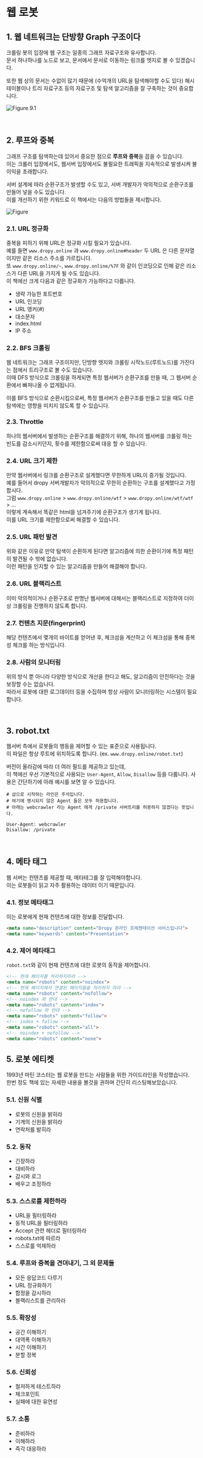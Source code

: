 # 웹 로봇

## 1. 웹 네트워크는 단방향 Graph 구조이다

크롤링 봇의 입장에 웹 구조는 일종의 그래프 자료구조와 유사합니다.  
문서 하나하나를 노드로 보고, 문서에서 문서로 이동하는 링크를 엣지로 볼 수 있겠습니다.

또한 웹 상의 문서는 수없이 많기 때문에 (수억개의 URL을 탐색해야할 수도 있다)
해시테이블이나 트리 자료구조 등의 자료구조 및 탐색 알고리즘을 잘 구축하는 것이 중요합니다. 

![Figure.9.1](https://kr.object.ncloudstorage.com/load0ne/http_perfect_guide/web_contents_network.png)

<br/>

## 2. 루프와 중복

그래프 구조를 탐색하는데 있어서 중요한 점으로 **루프와 중복**을 꼽을 수 있습니다.  
이는 크롤러 입장에서도, 웹서버 입장에서도 불필요한 트래픽을 지속적으로 발생시켜 불이익을 초래합니다.

서버 설계에 따라 순환구조가 발생할 수도 있고, 서버 개발자가 악의적으로 순환구조를 만들어 넣을 수도 있습니다.  
이를 개선하기 위한 키워드로 이 책에서는 다음의 방법들을 제시합니다.

![Figure](https://kr.object.ncloudstorage.com/load0ne/http_perfect_guide/infinite_crawling.png)

### 2.1. URL 정규화

중복을 피하기 위해 URL은 정규화 시킬 필요가 있습니다.  
예를 들면 `www.dropy.online` 과 `www.dropy.online#header` 두 URL 은 다른 문자열이지만 같은 리소스 주소를 가르킵니다.  
또 `www.dropy.online/~`, `www.dropy.online/%7F` 와 같이 인코딩으로 인해 같은 리소스가 다른 URL을 가지게 될 수도 있습니다.  
이 책에선 크게 다음과 같은 정규화가 가능하다고 다룹니다.

- 생략 가능한 포트번호
- URL 인코딩
- URL 앵커(#)
- 대소문자
- index.html
- IP 주소

### 2.2. BFS 크롤링

웹 네트워크는 그래프 구조이지만, 단방향 엣지와 크롤링 시작노드(루트노드)를 가진다는 점에서 트리구조로 볼 수도 있습니다.  
이때 DFS 방식으로 크롤링을 하게되면 특정 웹서버가 순환구조를 만들 때, 그 웹서버 순환에서 빠져나올 수 없게됩니다.

이를 BFS 방식으로 순환시킴으로써, 특정 웹서버가 순환구조를 만들고 있을 때도 다른 탐색에는 영향을 미치지 않도록 할 수 있습니다.

### 2.3. Throttle

하나의 웹서버에서 발생하는 순환구조를 해결하기 위해, 하나의 웹서버를 크롤링 하는 빈도를 감소시키던지, 횟수를 제한함으로써 대응 할 수 있습니다.

### 2.4. URL 크기 제한

만약 웹서버에서 링크를 순환구조로 설계했다면 무한하게 URL이 증가될 것입니다.  
예를 들어서 dropy 서버개발자가 악의적으로 무한히 순환하는 구조를 설계했다고 가정합시다.  
그럼 `www.dropy.online` > `www.dropy.online/wtf` > `www.dropy.online/wtf/wtf` > ...  
이렇게 계속해서 똑같은 html을 넘겨주기에 순환구조가 생기게 됩니다.  
이를 URL 크기를 제한함으로써 해결할 수 있습니다.

### 2.5. URL 패턴 발견

위와 같은 이유로 만약 탐색이 순환하게 된다면 알고리즘에 의한 순환이기에 특정 패턴이 발견될 수 밖에 없습니다.  
이런 패턴을 인지할 수 있는 알고리즘을 만들어 해결해야 합니다.

### 2.6. URL 블랙리스트

이미 악의적이거나 순환구조로 판명난 웹서버에 대해서는 블랙리스트로 지정하여 더이상 크롤링을 진행하지 않도록 합니다.

### 2.7. 컨텐츠 지문(fingerprint)

해당 컨텐츠에서 몇개의 바이트를 얻어낸 후, 체크섬을 계산하고 이 체크섬을 통해 중복성 체크를 하는 방식입니다.

### 2.8. 사람의 모니터링

위의 방식 뿐 아니라 다양한 방식으로 개선을 한다고 해도, 알고리즘이 안전하다는 것을 보장할 수는 없습니다.  
따라서 로봇에 대한 로그데이터 등을 수집하며 항상 사람이 모니터링하는 시스템이 필요합니다.

<br/>

## 3. robot.txt

웹서버 측에서 로봇들의 행동을 제어할 수 있는 표준으로 사용됩니다.  
이 파일은 항상 루트에 위치하도록 합니다. (ex. `www.dropy.online/robot.txt`)

버전이 올라감에 따라 더 여러 필드를 제공하고 있는데,  
이 책에선 우선 기본적으로 사용되는 `User-Agent`, `Allow`, `Disallow` 등을 다룹니다.
사용은 간단하기에 아래 예시를 보면 알 수 있습니다.

```none
# 샵으로 시작하는 라인은 주석입니다.
# 여기에 명시되지 않은 Agent 들은 모두 허용합니다.
# 아래는 webcrawler 라는 Agent 에게 /private 서버트리를 허용하지 않겠다는 뜻입니다.

User-Agent: webcrawler
Disallow: /private
```

<br/>

## 4. 메타 태그

웹 서버는 컨텐츠를 제공할 때, 메타테그를 잘 입력해야합니다.  
이는 로봇들이 읽고 자주 활용하는 데이터 이기 때문입니다.

### 4.1. 정보 메타태그

이는 로봇에게 현재 컨텐츠에 대한 정보를 전달합니다.

```html
<meta name="description" content="Dropy 온라인 프레젠테이션 서비스입니다">
<meta name="keywords" content="Presentation">
```

### 4.2. 제어 메타태그

`robot.txt`와 같이 현재 컨텐츠에 대한 로봇의 동작을 제어합니다.

```html
<!-- 현재 페이지를 처리하지마라 -->
<meta name="robots" content="noindex">
<!-- 현재 페이지에서 연결된 페이지들을 처리하지 마라 -->
<meta name="robots" content="nofollow">
<!-- noindex 와 반대 -->
<meta name="robots" content="index">
<!-- nofollow 와 반대 -->
<meta name="robots" content="follow">
<!-- index + follow -->
<meta name="robots" content="all">
<!-- noindex + nofollow -->
<meta name="robots" content="none">
```

## 5. 로봇 에티켓

1993년 마틴 코스터는 웹 로봇을 만드는 사람들을 위한 가이드라인을 작성했습니다.  
한번 정도 책에 있는 자세한 내용을 볼것을 권하며 간단히 리스팅해보았습니다.

### 5.1. 신원 식별

- 로봇의 신원을 밝히라
- 기계의 신원을 밝히라
- 연락처를 발히라

### 5.2. 동작

- 긴장하라
- 대비하라
- 감시와 로그
- 배우고 조정하라

### 5.3. 스스로를 제한하라

- URL을 필터링하라
- 동적 URL을 필터링하라
- Accept 관련 헤더로 필터링하라
- robots.txt에 따르라
- 스스로를 억제하라

### 5.4. 루프와 중복을 견뎌내기, 그 외 문제들

- 모든 응답코드 다루기
- URL 정규화하기
- 함정을 감시하라
- 블랙리스트를 관리하라

### 5.5. 확장성

- 공간 이해하기
- 대역폭 이해하기
- 시간 이해하기
- 분할 정복

### 5.6. 신뢰성

- 철저하게 테스트하라
- 체크포인트
- 실패에 대한 유연성

### 5.7. 소통

- 준비하라
- 이해하라
- 즉각 대응하라

